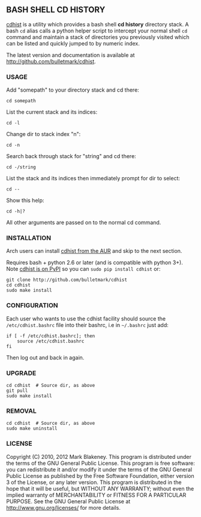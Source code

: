 ## BASH SHELL CD HISTORY

[cdhist](http://github.com/bulletmark/cdhist) is a utility which
provides a bash shell **cd history** directory stack. A bash `cd` alias
calls a python helper script to intercept your normal shell `cd` command
and maintain a stack of directories you previously visited which can be
listed and quickly jumped to by numeric index.

The latest version and documentation is available at
http://github.com/bulletmark/cdhist.

### USAGE

Add "somepath" to your directory stack and cd there:

```
cd somepath
```

List the current stack and its indices:

```
cd -l
```

Change dir to stack index "n":

```
cd -n
```

Search back through stack for "string" and cd there:

```
cd -/string
```

List the stack and its indices then immediately prompt for dir to select:

```
cd --
```

Show this help:

```
cd -h|?
```

All other arguments are passed on to the normal cd command.

### INSTALLATION

Arch users can install [cdhist from the
AUR](https://aur.archlinux.org/packages/cdhist/) and skip to the next
section.

Requires bash + python 2.6 or later (and is compatible with python 3+).
Note [cdhist is on PyPI](https://pypi.org/project/cdhist/) so you can
`sudo pip install cdhist` or:

```
git clone http://github.com/bulletmark/cdhist
cd cdhist
sudo make install
```

### CONFIGURATION

Each user who wants to use the cdhist facility should source the
`/etc/cdhist.bashrc` file into their bashrc, i.e in `~/.bashrc`
just add:

```
if [ -f /etc/cdhist.bashrc]; then
    source /etc/cdhist.bashrc
fi
```

Then log out and back in again.

### UPGRADE

```
cd cdhist  # Source dir, as above
git pull
sudo make install
```

### REMOVAL

```
cd cdhist  # Source dir, as above
sudo make uninstall
```

### LICENSE

Copyright (C) 2010, 2012 Mark Blakeney. This program is distributed under the
terms of the GNU General Public License.
This program is free software: you can redistribute it and/or modify it
under the terms of the GNU General Public License as published by the
Free Software Foundation, either version 3 of the License, or any later
version.
This program is distributed in the hope that it will be useful, but
WITHOUT ANY WARRANTY; without even the implied warranty of
MERCHANTABILITY or FITNESS FOR A PARTICULAR PURPOSE. See the GNU General
Public License at <http://www.gnu.org/licenses/> for more details.
